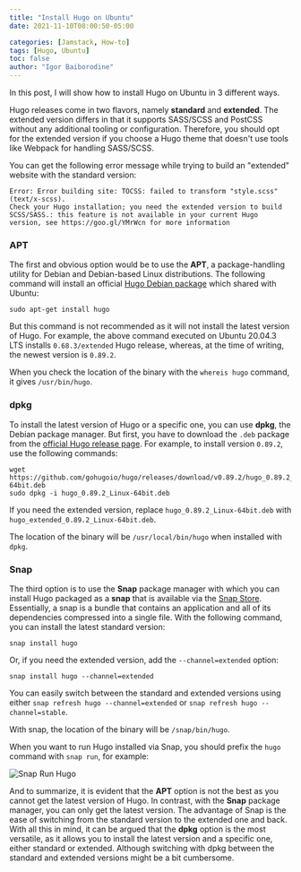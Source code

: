 ```yaml
---
title: "Install Hugo on Ubuntu"
date: 2021-11-10T08:00:50-05:00

categories: [Jamstack, How-to]
tags: [Hugo, Ubuntu]
toc: false
author: "Igor Baiborodine"
---
```


In this post, I will show how to install Hugo on Ubuntu in 3 different ways.

<!--more-->

Hugo releases come in two flavors, namely **standard** and **extended**. 
The extended version differs in that it supports SASS/SCSS and PostCSS without any additional tooling or configuration. 
Therefore, you should opt for the extended version if you choose a Hugo theme that doesn't use tools like Webpack for handling SASS/SCSS.

You can get the following error message while trying to build an "extended" website with the standard version:
```shell
Error: Error building site: TOCSS: failed to transform "style.scss" (text/x-scss). 
Check your Hugo installation; you need the extended version to build SCSS/SASS.: this feature is not available in your current Hugo version, see https://goo.gl/YMrWcn for more information
```

### APT
The first and obvious option would be to use the **APT**, a package-handling utility for Debian and Debian-based Linux distributions.
The following command will install an official [Hugo Debian package](https://packages.debian.org/search?keywords=hugo) which shared with Ubuntu:
```shell
sudo apt-get install hugo
```
But this command is not recommended as it will not install the latest version of Hugo. 
For example, the above command executed on Ubuntu 20.04.3 LTS installs `0.68.3/extended` Hugo release, whereas, at the time of writing, the newest version is `0.89.2`. 

When you check the location of the binary with the `whereis hugo` command, it gives `/usr/bin/hugo`.

### dpkg
To install the latest version of Hugo or a specific one, you can use **dpkg**, the Debian package manager. 
But first, you have to download the `.deb` package from the [official Hugo release page](https://github.com/gohugoio/hugo/releases). 
For example, to install version `0.89.2`, use the following commands:
```shell
wget https://github.com/gohugoio/hugo/releases/download/v0.89.2/hugo_0.89.2_Linux-64bit.deb
sudo dpkg -i hugo_0.89.2_Linux-64bit.deb
```
If you need the extended version, replace `hugo_0.89.2_Linux-64bit.deb` with `hugo_extended_0.89.2_Linux-64bit.deb`.

The location of the binary will be `/usr/local/bin/hugo` when installed with `dpkg`.

### Snap
The third option is to use the **Snap** package manager with which you can install Hugo packaged as a **snap** that is available via the [Snap Store](https://snapcraft.io/hugo).
Essentially, a snap is a bundle that contains an application and all of its dependencies compressed into a single file.
With the following command, you can install the latest standard version:
```shell
snap install hugo
```
Or, if you need the extended version, add the `--channel=extended` option:
```shell
snap install hugo --channel=extended
```
You can easily switch between the standard and extended versions using either `snap refresh hugo --channel=extended` or `snap refresh hugo --channel=stable`. 

With snap, the location of the binary will be `/snap/bin/hugo`. 

When you want to run Hugo installed via Snap, you should prefix the `hugo` command with `snap run`, for example:

![Snap Run Hugo](/img/content/article/install-hugo-on-ubuntu/snap-run-hugo.png)

And to summarize, it is evident that the **APT** option is not the best as you cannot get the latest version of Hugo. 
In contrast, with the **Snap** package manager, you can only get the latest version. 
The advantage of Snap is the ease of switching from the standard version to the extended one and back. 
With all this in mind, it can be argued that the **dpkg** option is the most versatile, as it allows you to install the latest version and a specific one, either standard or extended. 
Although switching with dpkg between the standard and extended versions might be a bit cumbersome.
